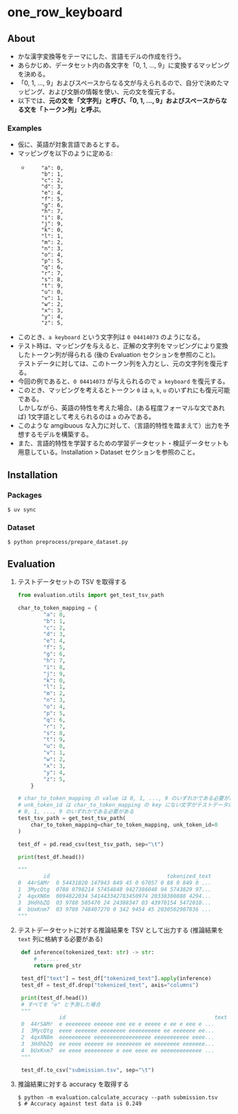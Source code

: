 # one_row_keyboard

## About

- かな漢字変換等をテーマにした、言語モデルの作成を行う。
- あらかじめ、データセット内の各文字を「0, 1, ..., 9」に変換するマッピングを決める。
- 「0, 1, ..., 9」およびスペースからなる文が与えられるので、自分で決めたマッピング、および文脈の情報を使い、元の文を復元する。
- 以下では、**元の文を「文字列」と呼び、「0, 1, ..., 9」およびスペースからなる文を「トークン列」と呼ぶ**。

### Examples

- 仮に、英語が対象言語であるとする。
- マッピングを以下のように定める: 
  -         "a": 0,
            "b": 1,
            "c": 2,
            "d": 3,
            "e": 4,
            "f": 5,
            "g": 6,
            "h": 7,
            "i": 8,
            "j": 9,
            "k": 0,
            "l": 1,
            "m": 2,
            "n": 3,
            "o": 4,
            "p": 5,
            "q": 6,
            "r": 7,
            "s": 8,
            "t": 9,
            "u": 0,
            "v": 1,
            "w": 2,
            "x": 3,
            "y": 4,
            "z": 5,
- このとき、`a keyboard` という文字列は `0 04414073` のようになる。
- テスト時は、マッピングを与えると、正解の文字列をマッピングにより変換したトークン列が得られる (後の Evaluation セクションを参照のこと)。<br>テストデータに対しては、このトークン列を入力とし、元の文字列を復元する。
- 今回の例であると、`0 04414073` が与えられるので `a keyboard` を復元する。
- このとき、マッピングを考えるとトークン `0` は `a`, `k`, `u` のいずれにも復元可能である。<br>しかしながら、英語の特性を考えた場合、(ある程度フォーマルな文であれば) 1文字語として考えられるのは `a` のみである。
- このような amgibuous な入力に対して、（言語的特性を踏まえて）出力を予想するモデルを構築する。
- また、言語的特性を学習するための学習データセット・検証データセットも用意している。Installation > Dataset セクションを参照のこと。

## Installation

### Packages

```console
$ uv sync
```

### Dataset

```console
$ python preprocess/prepare_dataset.py
```

## Evaluation

1. テストデータセットの TSV を取得する
    ```python
    from evaluation.utils import get_test_tsv_path

    char_to_token_mapping = {
            "a": 0,
            "b": 1,
            "c": 2,
            "d": 3,
            "e": 4,
            "f": 5,
            "g": 6,
            "h": 7,
            "i": 8,
            "j": 9,
            "k": 0,
            "l": 1,
            "m": 2,
            "n": 3,
            "o": 4,
            "p": 5,
            "q": 6,
            "r": 7,
            "s": 8,
            "t": 9,
            "u": 0,
            "v": 1,
            "w": 2,
            "x": 3,
            "y": 4,
            "z": 5,
        }

    # char_to_token_mapping の value は 0, 1, ..., 9 のいずれかである必要がある
    # unk_token_id は char_to_token_mapping の key にない文字がテストデータに存在したときに与えるトークンで、
    # 0, 1, ..., 9 のいずれかである必要がある
    test_tsv_path = get_test_tsv_path(
        char_to_token_mapping=char_to_token_mapping, unk_token_id=0
    )

    test_df = pd.read_csv(test_tsv_path, sep="\t")

    print(test_df.head())

    """
            id                                     tokenized_text
    0  44rSAMr  0 54431020 147943 849 45 0 67057 0 88 0 849 0 ...
    1  3MycQtg  0788 0798214 57454848 9427386048 94 5743829 97...
    2  4qxXN8m  0094822034 541443342783450974 20338380888 4294...
    3  3HdhbZQ  03 9788 505470 24 24388347 03 43970154 5472010...
    4  bUxKnm7  03 9788 748407270 0 342 9454 45 2030502907836 ...
    """
    ```
2. テストデータセットに対する推論結果を TSV として出力する
   (推論結果を `text` 列に格納する必要がある)
   ```python
    def inference(tokenized_text: str) -> str:
        # ......
        return pred_str

    test_df["text"] = test_df["tokenized_text"].apply(inference)
    test_df = test_df.drop("tokenized_text", axis="columns")

    print(test_df.head())
    # すべてを "e" と予測した場合
    """
                id                                               text
    0  44rSAMr  e eeeeeeee eeeeee eee ee e eeeee e ee e eee e ...
    1  3MycQtg  eeee eeeeeee eeeeeeee eeeeeeeeee ee eeeeeee ee...
    2  4qxXN8m  eeeeeeeeee eeeeeeeeeeeeeeeeee eeeeeeeeeee eeee...
    3  3HdhbZQ  ee eeee eeeeee ee eeeeeeee ee eeeeeeee eeeeeee...
    4  bUxKnm7  ee eeee eeeeeeeee e eee eeee ee eeeeeeeeeeeee ...
    """

    test_df.to_csv("submission.tsv", sep="\t")
   ```
3. 推論結果に対する accuracy を取得する
   ```console
   $ python -m evaluation.calculate_accuracy --path submission.tsv
   $ # Accuracy against test data is 0.249
   ```
